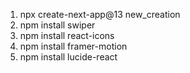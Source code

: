 1. npx create-next-app@13 new_creation
2. npm install swiper
3. npm install react-icons
4. npm install framer-motion
5. npm install lucide-react

